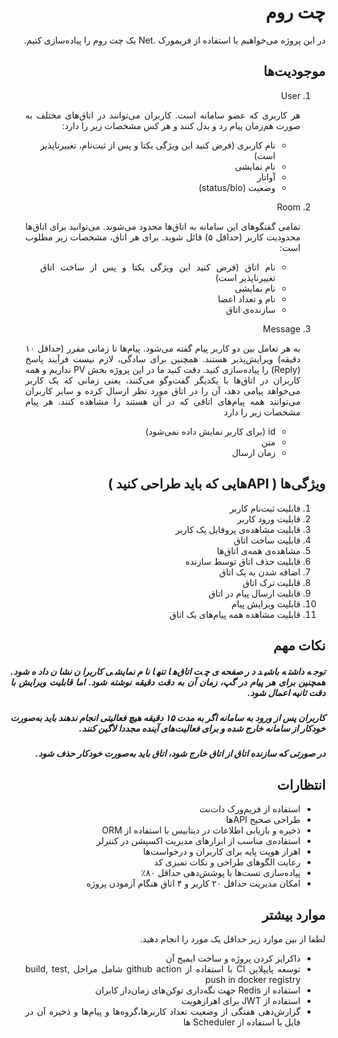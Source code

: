 <div dir="rtl" align="justify">

چت روم
======
در این پروژه می‌خواهیم با استفاده از فریمورک .Net یک چت روم را پیاده‌سازی کنیم.

## موجودیت‌ها

1. User
   
    هر کاربری که عضو سامانه است. کاربران می‌توانند در اتاق‌های مختلف به صورت هم‌زمان پیام رد و بدل کنند و هر کس مشخصات زیر را دارد:
    - نام کاربری (فرض کنید این ویژگی یکتا و پس از ثبت‌نام، تغییرناپذیر است)
   - نام نمایشی
   - آواتار
   - وضعیت (status/bio)
2. Room
   
   تمامی گفتگوهای این سامانه به اتاق‌ها محدود می‌شوند. می‌توانید برای اتاق‌ها محدودیت کاربر (حداقل ۵) قائل شوید. برای هر اتاق، مشخصات زیر مطلوب است:
   - نام اتاق (فرض کنید این ویژگی یکتا و پس از ساخت اتاق تغییرناپذیر است)
   - نام نمایشی
   - نام و تعداد اعضا
   - سازنده‌ی اتاق
3. Message
   
   به هر تعامل بین دو کاربر پیام گفته می‌شود. پیام‌ها تا زمانی مقرر (حداقل ۱۰ دقیقه) ویرایش‌پذیر هستند. همچنین برای سادگی، لازم نیست فرآیند پاسخ (Reply) را پیاده‌سازی کنید. دقت کنید ما در این پروژه بخش PV نداریم و همه کاربران در اتاق‌ها با یکدیگر گفت‌وگو می‌کنند، یعنی زمانی که یک کاربر می‌خواهد پیامی دهد، آن را در اتاق مورد نظر ارسال کرده و سایر کاربران می‌توانند همه پیام‌های اتاقی که در آن هستند را مشاهده کنند.  هر پیام مشخصات زیر را دارد
   - id (برای کاربر نمایش داده نمی‌شود)
   - متن
   - زمان ارسال

## ویژگی‌ها ( APIهایی که باید طراحی کنید  )

1. قابلیت ثبت‌نام کاربر
2. قابلیت ورود کاربر
3. قابلیت مشاهده‌ی پروفایل یک کاربر 
4. قابلیت ساخت اتاق
5. مشاهده‌ی همه‌ی اتاق‌ها
6. قابلیت حذف اتاق توسط سازنده 
7. اضافه شدن به یک اتاق
8. قابلیت ترک اتاق
9. قابلیت ارسال پیام در اتاق
10. قابلیت ویرایش پیام
11. قابلیت مشاهده همه پیام‌های یک اتاق

## نکات مهم
##### توجه داشته باشید در صفحه‌ی چت اتاق‌ها تنها نام نمایشی کاربران نشان داده شود. همچنین برای هر پیام در گپ، زمان آن به دقت دقیقه نوشته شود. اما قابلیت ویرایش با دقت ثانیه اعمال شود.
##### کاربران پس از ورود به سامانه اگر به مدت ۱۵ دقیقه هیچ فعالیتی انجام ندهند باید به‌صورت خودکار از سامانه خارج شده و برای فعالیت‌های آینده مجددا لاگین کنند.
##### در صورتی که سازنده اتاق از اتاق خارج شود، اتاق باید به‌صورت خودکار حذف شود.

## انتظارات

- استفاده از فریم‌ورک دات‌نت 
- طراحی صحیح APIها
- ذخیره و بازیابی اطلاعات در دیتابیس با استفاده از ORM
- استفاده‌ی مناسب از ابزارهای مدیریت اکسپشن در کنترلر
- اهراز هویت پایه برای کاربران و درخواست‌ها
- رعایت الگوهای طراحی و نکات تمیزی کد
- پیاده‌سازی تست‌ها با پوشش‌دهی حداقل ۸۰٪
- امکان مدیریت حداقل ۲۰ کاربر و ۴ اتاق هنگام آزمودن پروژه


## موارد بیشتر
لطفا از بین موارد زیر حداقل یک مورد را انجام دهید. 
- داکرایز کردن پروژه و ساخت ایمیج آن
- توسعه پایپلاین CI با استفاده از github action شامل مراحل build, test, push in docker registry
- استفاده از Redis جهت نگه‌داری توکن‌های زمان‌دار کابران
- استفاده از JWT برای اهرازهویت
-  گزارش‌دهی هفتگی از وضعیت تعداد کاربرها،گروه‌ها و پیام‌ها و ذخیره آن در فایل با استفاده از Scheduler ها
</div>
